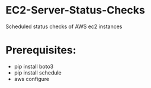 # EC2-Server-Status-Checks
Scheduled status checks of AWS ec2 instances

# Prerequisites:
- pip install boto3
- pip install schedule
- aws configure
